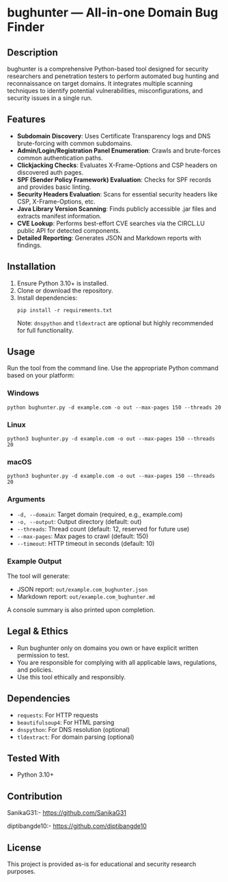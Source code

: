 # bughunter — All-in-one Domain Bug Finder

## Description

bughunter is a comprehensive Python-based tool designed for security researchers and penetration testers to perform automated bug hunting and reconnaissance on target domains. It integrates multiple scanning techniques to identify potential vulnerabilities, misconfigurations, and security issues in a single run.

## Features

- **Subdomain Discovery**: Uses Certificate Transparency logs and DNS brute-forcing with common subdomains.
- **Admin/Login/Registration Panel Enumeration**: Crawls and brute-forces common authentication paths.
- **Clickjacking Checks**: Evaluates X-Frame-Options and CSP headers on discovered auth pages.
- **SPF (Sender Policy Framework) Evaluation**: Checks for SPF records and provides basic linting.
- **Security Headers Evaluation**: Scans for essential security headers like CSP, X-Frame-Options, etc.
- **Java Library Version Scanning**: Finds publicly accessible .jar files and extracts manifest information.
- **CVE Lookup**: Performs best-effort CVE searches via the CIRCL.LU public API for detected components.
- **Detailed Reporting**: Generates JSON and Markdown reports with findings.

## Installation

1. Ensure Python 3.10+ is installed.
2. Clone or download the repository.
3. Install dependencies:
   ```
   pip install -r requirements.txt
   ```
   Note: `dnspython` and `tldextract` are optional but highly recommended for full functionality.

## Usage

Run the tool from the command line. Use the appropriate Python command based on your platform:

### Windows
```
python bughunter.py -d example.com -o out --max-pages 150 --threads 20
```

### Linux
```
python3 bughunter.py -d example.com -o out --max-pages 150 --threads 20
```

### macOS
```
python3 bughunter.py -d example.com -o out --max-pages 150 --threads 20
```

### Arguments

- `-d, --domain`: Target domain (required, e.g., example.com)
- `-o, --output`: Output directory (default: out)
- `--threads`: Thread count (default: 12, reserved for future use)
- `--max-pages`: Max pages to crawl (default: 150)
- `--timeout`: HTTP timeout in seconds (default: 10)

### Example Output

The tool will generate:
- JSON report: `out/example.com_bughunter.json`
- Markdown report: `out/example.com_bughunter.md`

A console summary is also printed upon completion.

## Legal & Ethics

- Run bughunter only on domains you own or have explicit written permission to test.
- You are responsible for complying with all applicable laws, regulations, and policies.
- Use this tool ethically and responsibly.

## Dependencies

- `requests`: For HTTP requests
- `beautifulsoup4`: For HTML parsing
- `dnspython`: For DNS resolution (optional)
- `tldextract`: For domain parsing (optional)

## Tested With

- Python 3.10+
  
## Contribution

SanikaG31:- https://github.com/SanikaG31

diptibangde10:- https://github.com/diptibangde10

## License

This project is provided as-is for educational and security research purposes.
